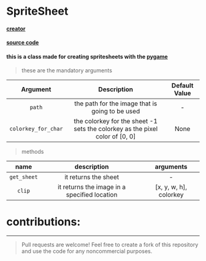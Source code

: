 # SpriteSheet

#### [creator](https://github.com/Emc2356)
#### [source code](https://github.com/Emc2356/PygameHelper)

#### this is a class made for creating spritesheets with the [pygame](https://www.pygame.org)
> these are the mandatory arguments

| Argument | Description | Default Value |
|:--------:|:-----------:|:-------------:|
| `path` | the path for the image that is going to be used | - |
| `colorkey_for_char` | the colorkey for the sheet -1 sets the colorkey as the pixel color of [0, 0] | None |

> methods

| name | description | arguments |
|:--------:|:-----------:|:-------------:|
| `get_sheet` | it returns the sheet | - |
| `clip` | it returns the image in a specified location | [x, y, w, h], colorkey |

# contributions:
---
> Pull requests are welcome!
> Feel free to create a fork of this repository and use the code for any noncommercial purposes.
